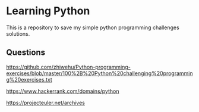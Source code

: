 # Learning Python
This is a repository to save my simple python programming challenges solutions.

## Questions
https://github.com/zhiwehu/Python-programming-exercises/blob/master/100%2B%20Python%20challenging%20programming%20exercises.txt

https://www.hackerrank.com/domains/python

https://projecteuler.net/archives
